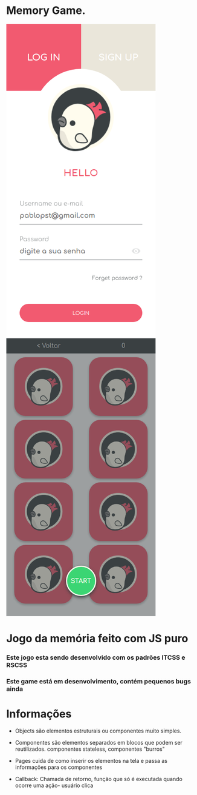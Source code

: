 # Memory Game.

![png1](git-imgs/memory-game01.png)
![png1](git-imgs/memory-game02.png)


# Jogo da memória feito com JS puro
### Este jogo esta sendo desenvolvido com os padrões  ITCSS e RSCSS
### Este game está em desenvolvimento, contém pequenos bugs ainda



# Informações


- Objects são elementos estruturais ou componentes muito simples.

- Componentes são elementos separados em blocos que podem ser reutilizados. componentes stateless, componentes "burros"

- Pages cuida de como inserir os elementos na tela e passa as informações para os componentes

- Callback: Chamada de retorno, função que só é executada quando ocorre uma ação- usuário clica
